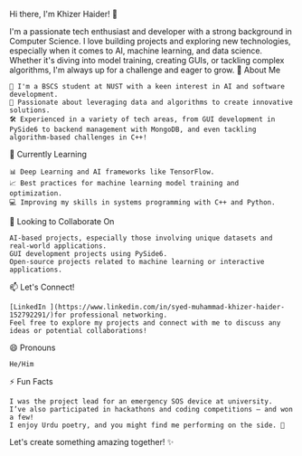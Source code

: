 Hi there, I'm Khizer Haider! 👋

I'm a passionate tech enthusiast and developer with a strong background in Computer Science. I love building projects and exploring new technologies, especially when it comes to AI, machine learning, and data science. Whether it's diving into model training, creating GUIs, or tackling complex algorithms, I'm always up for a challenge and eager to grow.
👀 About Me

    🚀 I'm a BSCS student at NUST with a keen interest in AI and software development.
    🧠 Passionate about leveraging data and algorithms to create innovative solutions.
    🛠 Experienced in a variety of tech areas, from GUI development in PySide6 to backend management with MongoDB, and even tackling algorithm-based challenges in C++!

🌱 Currently Learning

    📊 Deep Learning and AI frameworks like TensorFlow.
    📈 Best practices for machine learning model training and optimization.
    💻 Improving my skills in systems programming with C++ and Python.

💞️ Looking to Collaborate On

    AI-based projects, especially those involving unique datasets and real-world applications.
    GUI development projects using PySide6.
    Open-source projects related to machine learning or interactive applications.

📫 Let's Connect!

    [LinkedIn ](https://www.linkedin.com/in/syed-muhammad-khizer-haider-152792291/)for professional networking.
    Feel free to explore my projects and connect with me to discuss any ideas or potential collaborations!

😄 Pronouns

    He/Him

⚡ Fun Facts

    I was the project lead for an emergency SOS device at university.
    I’ve also participated in hackathons and coding competitions – and won a few!
    I enjoy Urdu poetry, and you might find me performing on the side. 🎤

Let's create something amazing together! ✨
